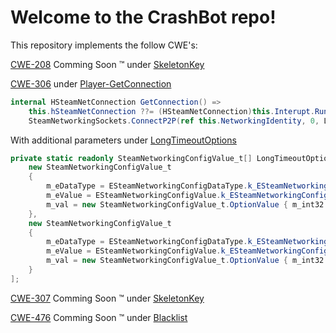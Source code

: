 # Welcome to the CrashBot repo!

This repository implements the follow CWE's:

[CWE-208](https://cwe.mitre.org/data/definitions/208.html) Comming Soon :tm: under [SkeletonKey](https://commingsoon)

[CWE-306](https://cwe.mitre.org/data/definitions/306.html) under [Player-GetConnection](https://github.com/TheGuy920/Crashbot/blob/main/ScrapRat/Player/Player.cs#L74-L76)
```csharp
internal HSteamNetConnection GetConnection() =>
    this.hSteamNetConnection ??= (HSteamNetConnection)this.Interupt.RunCancelable(() => 
    SteamNetworkingSockets.ConnectP2P(ref this.NetworkingIdentity, 0, LongTimeoutOptions.Length, LongTimeoutOptions));
```
With additional parameters under [LongTimeoutOptions](https://github.com/TheGuy920/Crashbot/blob/main/ScrapRat/Player/Player.cs#L137-L150)
```csharp
private static readonly SteamNetworkingConfigValue_t[] LongTimeoutOptions = [
    new SteamNetworkingConfigValue_t
    {
        m_eDataType = ESteamNetworkingConfigDataType.k_ESteamNetworkingConfig_Int32,
        m_eValue = ESteamNetworkingConfigValue.k_ESteamNetworkingConfig_TimeoutConnected,
        m_val = new SteamNetworkingConfigValue_t.OptionValue { m_int32 = 500 }
    },
    new SteamNetworkingConfigValue_t
    {
        m_eDataType = ESteamNetworkingConfigDataType.k_ESteamNetworkingConfig_Int32,
        m_eValue = ESteamNetworkingConfigValue.k_ESteamNetworkingConfig_TimeoutInitial,
        m_val = new SteamNetworkingConfigValue_t.OptionValue { m_int32 = int.MaxValue }
    }
];
```
[CWE-307](https://cwe.mitre.org/data/definitions/307.html) Comming Soon :tm: under [SkeletonKey](https://commingsoon)

[CWE-476](https://cwe.mitre.org/data/definitions/476.html) Comming Soon :tm: under [Blacklist](https://commingsoon)
